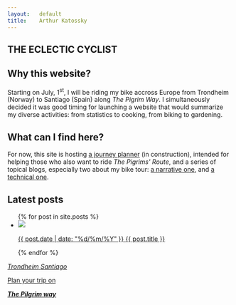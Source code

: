 ```yaml
---
layout:   default
title:    Arthur Katossky
---
```


<section id='blog-showcase' markdown='1'>
  
# THE ECLECTIC CYCLIST

## Why this website?

Starting on July, 1<sup>st</sup>, I will be riding my bike accross Europe from Trondheim (Norway) to Santiago (Spain) along *The Pigrim Way*. I simultaneously decided it was good timing for launching a website that would summarize my diverse activities: from statistics to cooking, from biking to gardening.

## What can I find here?

For now, this site is hosting [a journey planner](plan-your-journey-on-the-pilgrim-way) (in construction), intended for helping those who also want to ride *The Pigrims' Route*, and a series of topical blogs, especially two about my bike tour: [a narrative one](blogs/a-ride-on-the-pilgrims-route), and [a technical one](blogs/journey-planner-the-making-of).

## Latest posts

<ul class='post-list'>
  {% for post in site.posts %}
  <li  class='post-vignette'>
    <a href="{{ post.url }}">
      <img src='{{ post.thumbnail }}'/>
      <p>
        <span class='date'>{{ post.date | date: "%d/%m/%Y" }}</span>
        <span class='title'>{{ post.title }}</span>
      </p>
    </a>
  </li>
  {% endfor %}
</ul>

</section>

<section id='project-showcase'>
  <a href='plan-your-journey-on-the-pilgrim-way'><div class='project' id='plan-your-journey'>
    <div id='plan-your-journey-icon'>
      <i class="fa fa-map-signs fa-5x" aria-hidden="true">
      <span class="direction-from">Trondheim</span>
      <span class="direction-to">Santiago</span>
      </i>
    </div>
    <p>Plan your <i class="fa fa-bicycle" aria-hidden="true"></i> trip on</p>
    <p> <strong><em>The Pilgrim way</em></strong></p>
  </div></a>
</section>